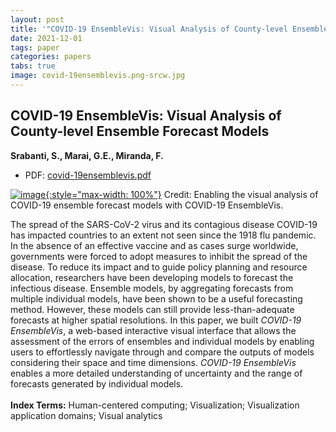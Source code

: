```yaml
---
layout: post
title: '"COVID-19 EnsembleVis: Visual Analysis of County-level Ensemble Forecast Models"'
date: 2021-12-01
tags: paper
categories: papers
tabs: true
image: covid-19ensemblevis.png-srcw.jpg
---
```


## COVID-19 EnsembleVis: Visual Analysis of County-level Ensemble Forecast Models
**Srabanti, S., Marai, G.E., Miranda, F.**
- PDF: [covid-19ensemblevis.pdf](/documents/covid-19ensemblevis.pdf)


[![image](https://www.evl.uic.edu/output/originals/covid-19ensemblevis.png-srcw.jpg){:style="max-width: 100%"}](https://www.evl.uic.edu/output/originals/covid-19ensemblevis.png-srcw.jpg)
Credit: Enabling the visual analysis of COVID-19 ensemble forecast models with COVID-19 EnsembleVis.

The spread of the SARS-CoV-2 virus and its contagious disease COVID-19 has impacted countries to an extent not seen since the
1918 flu pandemic. In the absence of an effective vaccine and as cases surge worldwide, governments were forced to adopt measures to inhibit the spread of the disease. To reduce its impact and to guide policy planning and resource allocation, researchers have been developing models to forecast the infectious disease. Ensemble models, by aggregating forecasts from multiple individual models, have been shown to be a useful forecasting method. However, these models can still provide less-than-adequate forecasts at higher spatial resolutions. In this paper, we built <i>COVID-19 EnsembleVis</i>, a web-based interactive visual interface that allows the assessment of the errors of ensembles and individual models by enabling users to effortlessly navigate through and compare the outputs of models considering their space and time dimensions. <i>COVID-19 EnsembleVis</i> enables a more detailed understanding of uncertainty and the range of forecasts generated by individual models.<br><br>
<strong>Index Terms:</strong> Human-centered computing; Visualization; Visualization application domains; Visual analytics